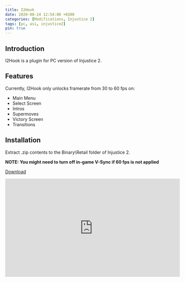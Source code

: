 ```yaml
---
title: I2Hook
date: 2020-08-24 12:54:00 +0200
categories: [Modifications, Injustice 2]
tags: [pc, asi, injustice2]   
pin: true
---
```

## Introduction
I2Hook is a plugin for PC version of Injustice 2.

## Features
Currently, I2Hook only unlocks framerate from 30 to 60 fps on:
 - Main Menu
 - Select Screen
 - Intros
 - Supermoves
 - Victory Screen
 - Transitions
 
## Installation 
Extract .zip contents to the Binary\Retail folder of Injustice 2.

**NOTE: You might need to turn off in-game V-Sync if 60 fps is not applied**

[Download](https://github.com/ermaccer/I2Hook/releases/latest/download/I2Hook.zip)


<iframe width="560" height="315" src="https://www.youtube.com/embed/AlViIGveklo" frameborder="0" allow="accelerometer; autoplay; encrypted-media; gyroscope; picture-in-picture" allowfullscreen></iframe>